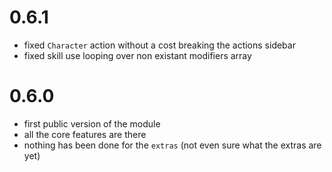 # 0.6.1

-   fixed `Character` action without a cost breaking the actions sidebar
-   fixed skill use looping over non existant modifiers array

# 0.6.0

-   first public version of the module
-   all the core features are there
-   nothing has been done for the `extras` (not even sure what the extras are yet)
